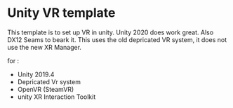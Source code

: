 # Unity VR template

This template is to set up VR in unity. Unity 2020 does work great. Also DX12 Seams to beark it.
This uses the old depricated VR system, it does not use the new XR Manager.

for :
- Unity 2019.4
- Depricated Vr system
- OpenVR (SteamVR)
- unity XR Interaction Toolkit